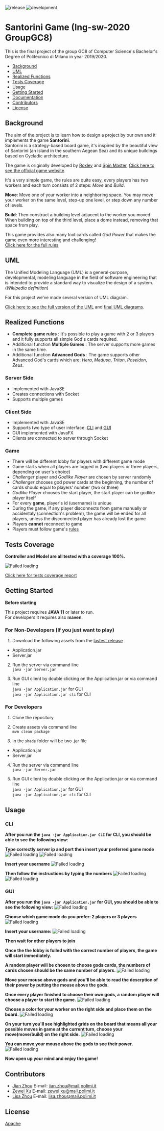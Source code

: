 ![release](https://github.com/zhou0998/ing-sw-2020-Zhou-Zhou-Xu/workflows/release/badge.svg) ![development](https://github.com/zhou0998/ing-sw-2020-Zhou-Zhou-Xu/workflows/development/badge.svg)

# Santorini Game (Ing-sw-2020 GroupGC8)

This is the final project of the group GC8 of Computer Science's Bachelor's Degree of Politecnico di Milano in year 2019/2020.

- [Background](#Background)
- [UML](#UML)
- [Realized Functions](#Realized-functions)
- [Tests Coverage](#Tests-Coverage)
- [Usage](#Usage)
- [Getting Started](#Getting-Started)
- [Documentation](https://zhou0998.github.io/ing-sw-2020-Zhou-Zhou-Xu/docs)
- [Contributors](#Contributors)
- [License](#License)

## Background

The aim of the project is to learn how to design a project by our own and it implements the game **Santorini**.  
Santorini is a strategy-based board game, it's inspired by the beautiful view of Santorini (an island in the southern Aegean Sea) and its unique buildings based on Cycladic architecture.

The game is originally developed by [Roxley](https://roxley.com/ "Roxley official website") and [Spin Master](http://www.spinmaster.com/ "Spin Master official website"), [Click here to see the official game website](https://roxley.com/products/santorini?currency=EUR).

It's a very simple game, the rules are quite easy, every players has two workers and each turn consists of 2 steps: _Move_ and _Build_.

**Move**: Move one of your worker into a neighboring space. You may move your worker on the same level, step-up one level, or step down any number of levels.

**Build**: Then construct a building level adjacent to the worker you moved. When building on top of the third level, place a dome instead, removing that space from play.

This game provides also many tool cards called _God Power_ that makes the game even more interesting and challenging!  
 [Click here for the full rules](/example/santoriniRules.md)

## UML

The Unified Modeling Language (UML) is a general-purpose, developmental, modeling language in the field of software engineering that is intended to provide a standard way to visualize the design of a system. (_Wikipedia definition_)

For this project we've made several version of UML diagram.

[Click here to see the full version of the UML](/UML) and [final UML diagrams](/deliverables/UML).

## Realized Functions

- **Complete game rules** : It's possible to play a game with 2 or 3 players and it fully supports all simple God's cards required.
- Additional function **Multiple Games** : The server supports more games in the same time.
- Additional function **Advanced Gods** : The game supports other Advanced God's cards which are: _Hera_, _Medusa_, _Triton_, _Poseidon_, _Zeus_.

### Server Side

- Implemented with JavaSE
- Creates connections with Socket
- Supports multiple games

### Client Side

- Implemented with JavaSE
- Supports two type of user interface: [CLI](#CLI) and [GUI](#GUI)
- GUI implemented with JavaFX
- Clients are connected to server through Socket

### Game

- There will be different lobby for players with different game mode
- Game starts when all players are logged in (two players or three players, depending on user's choice)
- _Challenger_ player and _Godlike Player_ are chosen by server randomly
- _Challenger_ chooses god power cards at the beginning, the number of cards should equal to players' number (two or three)
- _Godlike Player_ chooses the start player, the start player can be godlike player itself
- For every **game**, player's id (username) is unique
- During the game, if any player disconnects from game manually or accidentaly (connection's problem), the game will be ended for all players, unless the disconnected player has already lost the game
- Players **cannot** reconnect to game
- Players must follow game's [rules](/example/santoriniRules.md)

## Tests Coverage

**Controller and Model are all tested with a coverage 100%.**

![Failed loading][tests]

[tests]: /docs/test/TestCoverage.png "Tests Coverage"

[Click here for tests coverage report](https://zhou0998.github.io/ing-sw-2020-Zhou-Zhou-Xu/test)

## Getting Started

**Before starting**

This project requires **JAVA 11** or later to run.  
For developers it requires also **maven**.

### For Non-Developers (If you just want to play)

1. Download the following assets from the [lastest release](https://github.com/zhou0998/ing-sw-2020-Zhou-Zhou-Xu/releases)

- Application.jar
- Server.jar

2. Run the server via command line  
   `java -jar Server.jar`

3. Run GUI client by double clicking on the Application.jar or via command line  
   `java -jar Application.jar` for GUI  
   `java -jar Application.jar cli` for CLI

### For Developers

1. Clone the repository

2. Create assets via command line  
   `mvn clean package`

3. In the `shade` folder will be two .jar file

- Application.jar
- Server.jar

4. Run the server via command line  
   `java -jar Server.jar`

5. Run GUI client by double clicking on the Application.jar or via command line  
   `java -jar Application.jar` for GUI  
   `java -jar Application.jar cli` for CLI

## Usage

### CLI

**After you run the `java -jar Application.jar CLI` for CLI, you should be able to see the following view**:

**Type correctly server ip and port then insert your preferred game mode** ![Failed loading][cli1] ![Failed loading][cli2]

**Insert your username** ![Failed loading][cli3]

**Then follow the instructions by typing the numbers** ![Failed loading][cli4] ![Failed loading][cli5]

### GUI

**After you run the `java -jar Application.jar` for GUI, you should be able to see the following view:** ![Failed loading][gui1]

**Choose which game mode do you prefer: 2 players or 3 players** ![Failed loading][gui2]

**Insert your username:** ![Failed loading][gui3]

**Then wait for other players to join**

<!--- ![Failed loading][GUI4] --->

**Once the the lobby is fulled with the correct number of players, the game will start immediately.**

**A random player will be chosen to choose gods cards, the numbers of cards chosen should be the same number of players.** ![Failed loading][gui5]

**Move your mouse above gods and you'll be able to read the descrption of their power by putting the mouse above the gods.**

<!--- ![Failed loading][GUI6] --->

**Once every player finished to choose their own gods, a random player will choose a player to start the game.** ![Failed loading][gui7]

**Choose a color for your worker on the right side and place them on the board.** ![Failed loading][gui8]

**On your turn you'll see highlighted grids on the board that means all your possible moves in game at the current turn, choose your move(move/build) on the right side.** ![Failed loading][gui9]

**You can move your mouse above the gods to see their power.** ![Failed loading][gui10]

**Now open up your mind and enjoy the game!**

[cli1]: /example/CLI1.png "Initial page"
[cli2]: /example/CLI2.png "Choose mode"
[cli3]: /example/CLI3.png "Insert username"
[cli4]: /example/CLI4.png
[cli5]: /example/CLI5.png
[gui1]: /example/GUI1.png "Initial page"
[gui2]: /example/GUI2.png "Choose mode"
[gui3]: /example/GUI3.png "Insert username"

<!--- [GUI4]:/example/GUI4.png "Waiting for other players" --->

[gui5]: /example/GUI5.png "Choose gods"

<!--- [GUI6]:/example/GUI6.png "Read power" --->

[gui7]: /example/GUI7.png "Read power"
[gui8]: /example/GUI8.png "Board view"
[gui9]: /example/GUI9.png "Moves"
[gui10]: /example/GUI10.png "God Power"

## Contributors

- [Jian Zhou](https://github.com/zhou0998 "Jian's GitHub profile") E-mail: jian.zhou@mail.polimi.it
- [Zewei Xu](https://github.com/xuzewei28 "Zewei's GitHub profile") E-mail: zewei.xu@mail.polimi.it
- [Lisa Zhou](https://github.com/LilySana "Lisa's GitHub profile") E-mail: lisa.zhou@mail.polimi.it

## License

[Apache](/LICENSE)
